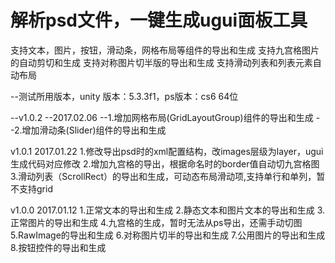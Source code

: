 # 解析psd文件，一键生成ugui面板工具
支持文本，图片，按钮，滑动条，网格布局等组件的导出和生成
支持九宫格图片的自动剪切和生成
支持对称图片切半版的导出和生成
支持滑动列表和列表元素自动布局


--测试所用版本，unity 版本：5.3.3f1，ps版本：cs6 64位

--v1.0.2
--2017.02.06
--1.增加网格布局(GridLayoutGroup)组件的导出和生成
--2.增加滑动条(Slider)组件的导出和生成

v1.0.1
2017.01.22
1.修改导出psd时的xml配置结构，改images层级为layer，ugui生成代码对应修改
2.增加九宫格的导出，根据命名时的border值自动切九宫格图
3.滑动列表（ScrollRect）的导出和生成，可动态布局滑动项,支持单行和单列，暂不支持grid

v1.0.0
2017.01.12
1.正常文本的导出和生成
2.静态文本和图片文本的导出和生成
3.正常图片的导出和生成
4.九宫格的生成，暂时无法从ps导出，还需手动切图
5.RawImage的导出和生成
6.对称图片切半的导出和生成
7.公用图片的导出和生成
8.按钮控件的导出和生成
